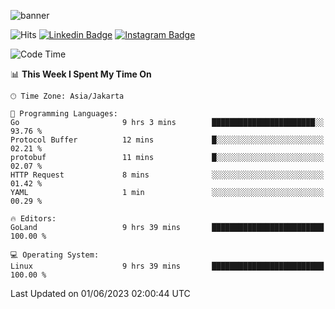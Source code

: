 ![banner](https://readme-typing-svg.herokuapp.com/?lines=Hello,+There!+👋;This+is+ryanbekhen....;Nice+to+meet+you!&center=false)

![Hits](https://hits.seeyoufarm.com/api/count/incr/badge.svg?url=https%3A%2F%2Fgithub.com%2Fryanbekhen%2Fhit-counter&count_bg=%2379C83D&title_bg=%23555555&icon=github.svg&icon_color=%23E7E7E7&title=Provile+views&edge_flat=true)
[![Linkedin Badge](https://img.shields.io/badge/-LinkedIn-0e76a8?style=flat-square&logo=Linkedin&logoColor=white)](https://linkedin.com/in/ryanbekhen)
[![Instagram Badge](https://img.shields.io/badge/-Instagram-e4405f?style=flat-square&logo=Instagram&logoColor=white)](https://instagram.com/ryanbekhen.dev/)

<!--START_SECTION:waka-->
![Code Time](http://img.shields.io/badge/Code%20Time-355%20hrs%2035%20mins-blue)

📊 **This Week I Spent My Time On** 

```text
🕑︎ Time Zone: Asia/Jakarta

💬 Programming Languages: 
Go                       9 hrs 3 mins        ███████████████████████░░   93.76 % 
Protocol Buffer          12 mins             █░░░░░░░░░░░░░░░░░░░░░░░░   02.21 % 
protobuf                 11 mins             █░░░░░░░░░░░░░░░░░░░░░░░░   02.07 % 
HTTP Request             8 mins              ░░░░░░░░░░░░░░░░░░░░░░░░░   01.42 % 
YAML                     1 min               ░░░░░░░░░░░░░░░░░░░░░░░░░   00.29 % 

🔥 Editors: 
GoLand                   9 hrs 39 mins       █████████████████████████   100.00 % 

💻 Operating System: 
Linux                    9 hrs 39 mins       █████████████████████████   100.00 % 
```


 Last Updated on 01/06/2023 02:00:44 UTC
<!--END_SECTION:waka-->
